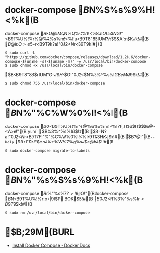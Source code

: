 # docker-compose $B$N%$%s%9%H!<%k(B
docker-compose $B$K$O@lMQ$N%Q%C%1!<%8$J$I$OL5$$$N$G!"<B9T%U%!%$%k$r%@%&%s%m!<%I!u<B9T8"8BIUM?$H$$$&A`:n$K$J$k!#(B
$B@h$:$O>e5-$r<B9T$9$k$?$a!"0J2<$N%3%^%s%I$r<B9T$9$k!#(B
```shell
$ sudo curl -L "https://github.com/docker/compose/releases/download/1.28.6/docker-compose-$(uname -s)-$(uname -m)" -o /usr/local/bin/docker-compose
$ sudo chmod +x /usr/local/bin/docker-compose
```
$B<B9T8"8B$rIUM?$G$-$J$$$H$-$O!"0J2<$N%3%^%s%I$GBeMQ$9$k!#(B
```shell
$ sudo chmod 755 /usr/local/bin/docker-compose
```

# docker-compose $B$N%"%C%W%0%l!<%I(B
docker-compose $B$O<B9T%U%!%$%k$r%@%&%s%m!<%I$7$F;H$&$H$$$&@-<A>e!"(B`yum` $B%3%^%s%I$G%"%C%W%0%l!<%I=PMhL5$$!#(B
$B$=$N$?$a!"0J2<$N%3%^%s%I$r<B9T$7$F!"%"%C%W%0%l!<%I$r9T$&$3$H$K$J$k!#(B
$B$?$@!"(B`--help` $B8+$F$b!"$=$s$J%*%W%7%g%s$J$$$s$@$h$J$!!#(B
```shell
$ sudo docker-compose migrate-to-labels
```

# docker-compose $B$N%"%s%$%s%9%H!<%k(B
docker-compose $B$r%"%s%$%s%9%H!<%k$7$?$$>l9g$O!"(Bdocker-compose $B$N<B9T%U%!%$%k$r:o=|$9$l$P(BOK$B!#(B
$B0J2<$N%3%^%s%I$r<B9T$9$k!#(B
```shell
$ sudo rm /usr/local/bin/docker-compose
```


# $B;29M(BURL

- [Install Docker Compose - Docker Docs](https://docs.docker.com/compose/install/)
